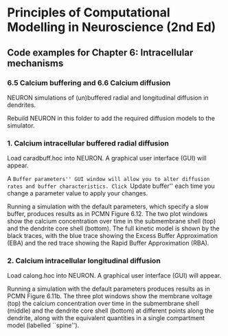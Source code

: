 # Principles of Computational Modelling in Neuroscience (2nd Ed)

## Code examples for Chapter 6: Intracellular mechanisms

### 6.5 Calcium buffering and 6.6 Calcium diffusion

NEURON simulations of (un)buffered radial and longitudinal diffusion in dendrites.

Rebuild NEURON in this folder to add the required diffusion models to the simulator.

### 1. Calcium intracellular buffered radial diffusion

Load caradbuff.hoc into NEURON. A graphical user interface (GUI) will appear.

A ``Buffer parameters'' GUI window will allow you to alter diffusion rates and buffer characteristics. Click ``Update buffer'' each time you change a parameter value to apply your changes.

Running a simulation with the default parameters, which specify a slow buffer, produces results as in PCMN Figure 6.12. The two plot windows show the calcium concentration over time in the submembrane shell (top) and the dendrite core shell (bottom). The full kinetic model is shown by the black traces, with the blue trace showing the Excess Buffer Approximation (EBA) and the red trace showing the Rapid Buffer Approximation (RBA). 

### 2. Calcium intracellular longitudinal diffusion

Load calong.hoc into NEURON. A graphical user interface (GUI) will appear.

Running a simulation with the default parameters produces results as in PCMN Figure 6.11b. The three plot windows show the membrane voltage (top) the calcium concentration over time in the submembrane shell (middle) and the dendrite core shell (bottom) at different points along the dendrite, along with the equivalent quantities in a single compartment model (labelled ``spine'').